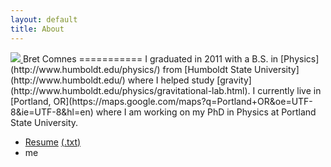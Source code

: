 ```yaml
---
layout: default
title: About
---
```

<a class="pull-right" href="#">
<img src="http://farm6.staticflickr.com/5111/5914206691_f014912197_m.jpg" class="img-polaroid">
</a>
Bret Comnes
===========
I graduated in 2011 with a B.S. in [Physics](http://www.humboldt.edu/physics/) from [Humboldt State University](http://www.humboldt.edu/) where I helped study [gravity](http://www.humboldt.edu/physics/gravitational-lab.html).  I currently live in [Portland, OR](https://maps.google.com/maps?q=Portland+OR&oe=UTF-8&ie=UTF-8&hl=en) where I am working on my PhD in Physics at Portland State University.

*   [Resume](/files/Bret-Comnes-Public.pdf) [(.txt)](/files/Bret-Comnes-Public.txt)
*   <script type="text/javascript" src="/js/email.js"> </script> me